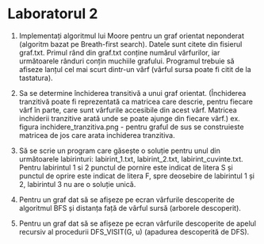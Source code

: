 # Laboratorul 2

1. Implementați algoritmul lui Moore pentru un graf orientat neponderat (algoritm bazat pe Breath-first search). Datele sunt citete din fisierul graf.txt. Primul rând din graf.txt conține numărul vârfurilor, iar următoarele rânduri conțin muchiile grafului. Programul trebuie să afiseze lanțul cel mai scurt dintr-un vârf (vârful sursa poate fi citit de la tastatura).

2. Sa se determine închiderea transitivă a unui graf orientat. (Închiderea tranzitivă poate fi reprezentată ca matricea care descrie, pentru fiecare vârf în parte, care sunt vârfurile accesibile din acest vârf. Matricea inchiderii tranzitive arată unde se poate ajunge din fiecare vârf.) ex. figura inchidere_tranzitiva.png - pentru graful de sus se construieste matricea de jos care arata inchiderea tranzitiva.

3. Să se scrie un program care găsește o soluție pentru unul din următoarele labirinturi: labirint_1.txt, labirint_2.txt, labirint_cuvinte.txt. Pentru labirintul 1 si 2 punctul de pornire este indicat de litera S și punctul de oprire este indicat de litera F, spre deosebire de labirintul 1 și 2, labirintul 3 nu are o soluție unică.

4. Pentru un graf dat să se afișeze pe ecran vârfurile descoperite de algoritmul BFS și distanța față de vârful sursă (arborele descoperit). 

5. Pentru un graf dat să se afișeze pe ecran vârfurile descoperite de apelul recursiv al procedurii DFS_VISIT(G, u) (apadurea descoperită de DFS).